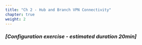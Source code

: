 ```yaml
---
title: "Ch 2 - Hub and Branch VPN Connectivity"
chapter: true
weight: 2
---
```


### ***[Configuration exercise - estimated duration 20min]***


